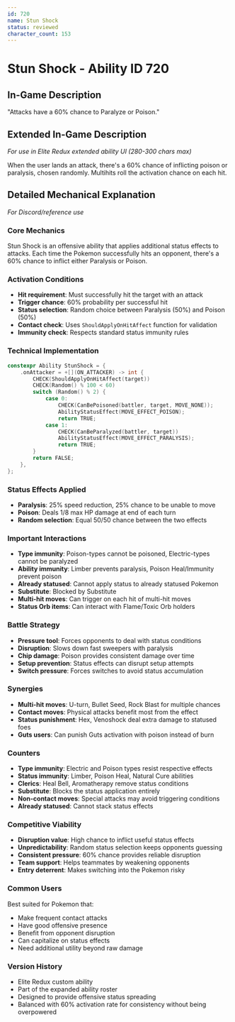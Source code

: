 ```yaml
---
id: 720
name: Stun Shock
status: reviewed
character_count: 153
---
```


# Stun Shock - Ability ID 720

## In-Game Description
"Attacks have a 60% chance to Paralyze or Poison."

## Extended In-Game Description
*For use in Elite Redux extended ability UI (280-300 chars max)*

When the user lands an attack, there's a 60% chance of inflicting poison or paralysis, chosen randomly. Multihits roll the activation chance on each hit.

## Detailed Mechanical Explanation
*For Discord/reference use*

### Core Mechanics
Stun Shock is an offensive ability that applies additional status effects to attacks. Each time the Pokemon successfully hits an opponent, there's a 60% chance to inflict either Paralysis or Poison.

### Activation Conditions
- **Hit requirement**: Must successfully hit the target with an attack
- **Trigger chance**: 60% probability per successful hit
- **Status selection**: Random choice between Paralysis (50%) and Poison (50%)
- **Contact check**: Uses `ShouldApplyOnHitAffect` function for validation
- **Immunity check**: Respects standard status immunity rules

### Technical Implementation
```c
constexpr Ability StunShock = {
    .onAttacker = +[](ON_ATTACKER) -> int {
        CHECK(ShouldApplyOnHitAffect(target)) 
        CHECK(Random() % 100 < 60) 
        switch (Random() % 2) {
            case 0:
                CHECK(CanBePoisoned(battler, target, MOVE_NONE));
                AbilityStatusEffect(MOVE_EFFECT_POISON);
                return TRUE;
            case 1:
                CHECK(CanBeParalyzed(battler, target))
                AbilityStatusEffect(MOVE_EFFECT_PARALYSIS);
                return TRUE;
        }
        return FALSE;
    },
};
```

### Status Effects Applied
- **Paralysis**: 25% speed reduction, 25% chance to be unable to move
- **Poison**: Deals 1/8 max HP damage at end of each turn
- **Random selection**: Equal 50/50 chance between the two effects

### Important Interactions
- **Type immunity**: Poison-types cannot be poisoned, Electric-types cannot be paralyzed
- **Ability immunity**: Limber prevents paralysis, Poison Heal/Immunity prevent poison
- **Already statused**: Cannot apply status to already statused Pokemon
- **Substitute**: Blocked by Substitute
- **Multi-hit moves**: Can trigger on each hit of multi-hit moves
- **Status Orb items**: Can interact with Flame/Toxic Orb holders

### Battle Strategy
- **Pressure tool**: Forces opponents to deal with status conditions
- **Disruption**: Slows down fast sweepers with paralysis
- **Chip damage**: Poison provides consistent damage over time
- **Setup prevention**: Status effects can disrupt setup attempts
- **Switch pressure**: Forces switches to avoid status accumulation

### Synergies
- **Multi-hit moves**: U-turn, Bullet Seed, Rock Blast for multiple chances
- **Contact moves**: Physical attacks benefit most from the effect
- **Status punishment**: Hex, Venoshock deal extra damage to statused foes
- **Guts users**: Can punish Guts activation with poison instead of burn

### Counters
- **Type immunity**: Electric and Poison types resist respective effects
- **Status immunity**: Limber, Poison Heal, Natural Cure abilities
- **Clerics**: Heal Bell, Aromatherapy remove status conditions  
- **Substitute**: Blocks the status application entirely
- **Non-contact moves**: Special attacks may avoid triggering conditions
- **Already statused**: Cannot stack status effects

### Competitive Viability
- **Disruption value**: High chance to inflict useful status effects
- **Unpredictability**: Random status selection keeps opponents guessing
- **Consistent pressure**: 60% chance provides reliable disruption
- **Team support**: Helps teammates by weakening opponents
- **Entry deterrent**: Makes switching into the Pokemon risky

### Common Users
Best suited for Pokemon that:
- Make frequent contact attacks
- Have good offensive presence
- Benefit from opponent disruption
- Can capitalize on status effects
- Need additional utility beyond raw damage

### Version History
- Elite Redux custom ability
- Part of the expanded ability roster
- Designed to provide offensive status spreading
- Balanced with 60% activation rate for consistency without being overpowered